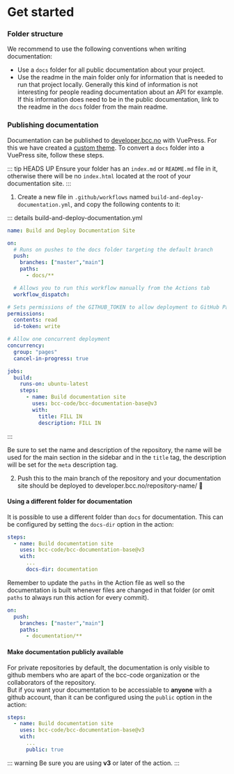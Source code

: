 # Get started

### Folder structure
We recommend to use the following conventions when writing documentation:
- Use a `docs` folder for all public documentation about your project.
- Use the readme in the main folder only for information that is needed to run that project locally. Generally this kind of information is not interesting for people reading documentation about an API for example. If this information does need to be in the public documentation, link to the readme in the `docs` folder from the main readme.

### Publishing documentation
Documentation can be published to [developer.bcc.no](https://developer.bcc.no) with VuePress. For this we have created a [custom theme](./vuepress/). To convert a `docs` folder into a VuePress site, follow these steps.

::: tip HEADS UP
Ensure your folder has an `index.md` or `README.md` file in it, otherwise there will be no `index.html` located at the root of your documentation site.
:::

1. Create a new file in `.github/workflows` named `build-and-deploy-documentation.yml`, and copy the following contents to it:

::: details build-and-deploy-documentation.yml
```yml
name: Build and Deploy Documentation Site

on:
  # Runs on pushes to the docs folder targeting the default branch
  push:
    branches: ["master","main"]
    paths:
      - docs/**

  # Allows you to run this workflow manually from the Actions tab
  workflow_dispatch:

# Sets permissions of the GITHUB_TOKEN to allow deployment to GitHub Pages
permissions:
  contents: read
  id-token: write

# Allow one concurrent deployment
concurrency:
  group: "pages"
  cancel-in-progress: true

jobs:
  build:
    runs-on: ubuntu-latest
    steps:
      - name: Build documentation site
        uses: bcc-code/bcc-documentation-base@v3
        with:
          title: FILL IN
          description: FILL IN
```
:::

Be sure to set the name and description of the repository, the name will be used for the main section in the sidebar and in the `title` tag, the description will be set for the `meta` description tag.

2. Push this to the main branch of the repository and your documentation site should be deployed to developer.bcc.no/repository-name/ 🎉

#### Using a different folder for documentation
It is possible to use a different folder than `docs` for documentation. This can be configured by setting the `docs-dir` option in the action:
```yml
steps:
  - name: Build documentation site
    uses: bcc-code/bcc-documentation-base@v3
    with:
      ...
      docs-dir: documentation
```

Remember to update the `paths` in the Action file as well so the documentation is built whenever files are changed in that folder (or omit `paths` to always run this action for every commit).
```yml
on:
  push:
    branches: ["master","main"]
    paths:
      - documentation/**
```

#### Make documentation publicly available
For private repositories by default, the documentation is only visible to github members who are apart of the bcc-code organization or the collaborators of the repository.  
But if you want your documentation to be accessiable to **anyone** with a github account, than it can be configured using the `public` option in the action:
```yml
steps:
  - name: Build documentation site
    uses: bcc-code/bcc-documentation-base@v3
    with:
      ...
      public: true
```  
::: warning <del></del>
Be sure you are using **v3** or later of the action.
:::